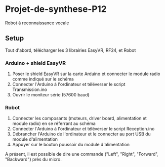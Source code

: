 # Projet-de-synthese-P12
Robot à reconnaissance vocale

## Setup

Tout d'abord, télécharger les 3 librairies EasyVR, RF24, et Robot

### Arduino + shield EasyVR
1. Poser le shield EasyVR sur la carte Arduino et connecter le module radio comme indiqué sur le schéma
2. Connecter l'Arduino à l'ordinateur et téléverser le script Transmission.ino
3. Ouvrir le moniteur série (57600 baud)

### Robot
1. Connecter les composants (moteurs, driver board, alimentation et module radio) en se réferrant au schéma
2. Connecter l'Arduino à l'ordinateur et téléverser le script Reception.ino
3. Débrancher l'Arduino de l'ordinateur et le connecter au port USB du module d'alimentation
4. Appuyer sur le bouton poussoir du module d'alimentation

A présent, il est possible de dire une commande ("Left", "Right", "Forward", "Backward") près du micro.
